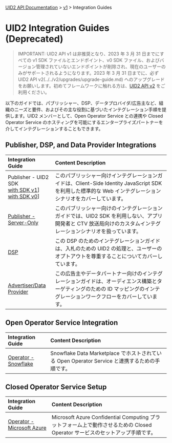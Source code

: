 [UID2 API Documentation](../../README.md) > [v1](../README.md) > Integration Guides

# UID2 Integration Guides (Deprecated)

> IMPORTANT: UID2 API v1 は非推奨となり、2023 年 3 月 31 日までにすべての v1 SDK ファイルとエンドポイント、v0 SDK ファイル、およびバージョン管理されていないエンドポイントが削除され、現在のユーザーのみがサポートされるようになります。2023 年 3 月 31 日までに、必ず UID2 API v2(../../v2/upgrades/upgrade-guide.md) へのアップグレードをお願いします。初めてフレームワークに触れる方は、[UID2 API v2](../../v2/README.md) をご利用ください。

以下のガイドでは、パブリッシャー、DSP、データプロバイダ/広告主など、組織のニーズと要件、およびその主な役割に基づいたインテグレーション手順を提供します。UID2 メンバーとして、Open Operator Service との連携や Closed Operator Service のホスティングを可能にするエンタープライズパートナーを介してインテグレーションすることもできます。

## Publisher, DSP, and Data Provider Integrations

| Integration Guide                                                                                                     | Content Description                                                                                                                                                        |
| :-------------------------------------------------------------------------------------------------------------------- | :------------------------------------------------------------------------------------------------------------------------------------------------------------------------- |
| Publisher - UID2 SDK<br/>[with SDK v1](./publisher-client-side.md)]<br/>[with SDK v0](./publisher-client-side-v0.md)] | このパブリッシャー向けインテグレーションガイドは、Client-Side Identity JavaScript SDK を利用した標準的な Web インテグレーションシナリオをカバーしています。                |
| [Publisher - Server-Only](./custom-publisher-integration.md)                                                          | このパブリッシャー向けのインテグレーションガイドでは、UID2 SDK を利用しない、アプリ開発者と CTV 放送局向けのカスタムインテグレーションシナリオを扱っています。             |
| [DSP](./dsp-guide.md)                                                                                                 | この DSP のためのインテグレーションガイドは、入札のための UID2 の処理と、ユーザーのオプトアウトを尊重することについてカバーしています。                                    |
| [Advertiser/Data Provider](./advertiser-dataprovider-guide.md)                                                        | この広告主やデータパートナー向けのインテグレーションガイドは、オーディエンス構築とターゲティングのための ID マッピングのインテグレーションワークフローをカバーしています。 |

## Open Operator Service Integration

| Integration Guide                                          | Content Description                                                                            |
| :--------------------------------------------------------- | :--------------------------------------------------------------------------------------------- |
| [Operator - Snowflake](./../sdks/snowflake_integration.md) | Snowflake Data Marketplace でホストされている Open Operator Service と連携するための手順です。 |

## Closed Operator Service Setup

| Integration Guide                                               | Content Description                                                                                                          |
| :-------------------------------------------------------------- | :--------------------------------------------------------------------------------------------------------------------------- |
| [Operator - Microsoft Azure](./operator-guide-azure-enclave.md) | Microsoft Azure Confidential Computing プラットフォーム上で動作させるための Closed Operator サービスのセットアップ手順です。 |
